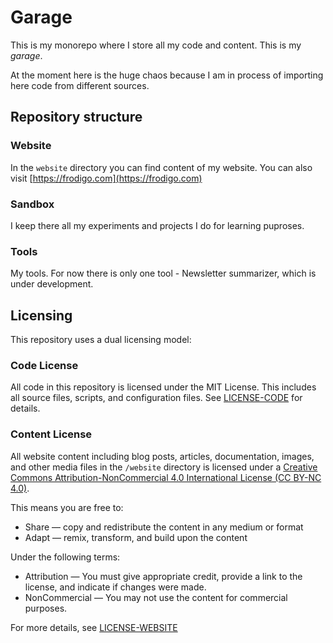# Garage

This is my monorepo where I store all my code and content. This is my *garage*.

At the moment here is the huge chaos because I am in process of importing here code from different sources.

## Repository structure

### Website

In the `website` directory you can find content of my website. You can also visit [https://frodigo.com](https://frodigo.com)
### Sandbox

I keep there all my experiments and projects I do for learning puproses.

### Tools

My tools. For now there is only one tool - Newsletter summarizer, which is under development.

## Licensing

This repository uses a dual licensing model:

### Code License

All code in this repository is licensed under the MIT License. This includes all source files, scripts, and configuration files. See [LICENSE-CODE](LICENSE-CODE) for details.

### Content License

All website content including blog posts, articles, documentation, images, and other media files in the `/website` directory is licensed under a [Creative Commons Attribution-NonCommercial 4.0 International License (CC BY-NC 4.0)](https://creativecommons.org/licenses/by-nc/4.0/).

This means you are free to:

- Share — copy and redistribute the content in any medium or format
- Adapt — remix, transform, and build upon the content

Under the following terms:

- Attribution — You must give appropriate credit, provide a link to the license, and indicate if changes were made.
- NonCommercial — You may not use the content for commercial purposes.

For more details, see  [LICENSE-WEBSITE](./website/LICENSE-WEBSITE)
